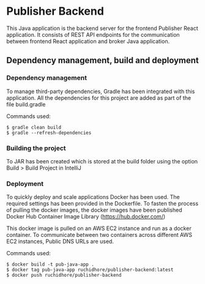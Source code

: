 # Publisher Backend

This Java application is the backend server for the frontend Publisher React application. It consists of REST API endpoints for the communication between frontend React application and broker Java application.

## Dependency management, build and deployment

### Dependency management
To manage third-party dependencies, Gradle has been integrated with this application. All the dependencies for this project are added as part of the file build.gradle

Commands used:
```
$ gradle clean build
$ gradle --refresh-dependencies
```

### Building the project
To JAR has been created which is stored at the build folder using the option Build > Build Project in IntelliJ

### Deployment
To quickly deploy and scale applications Docker has been used. The required settings has been provided in the Dockerfile. To fasten the process of pulling the docker images, the docker images have been published Docker Hub Container Image Library (https://hub.docker.com/)

This docker image is pulled on an AWS EC2 instance and run as a docker container. To communicate between two containers across different AWS EC2 instances, Public DNS URLs are used.

Commands used:
```
$ docker build -t pub-java-app .
$ docker tag pub-java-app ruchidhore/publisher-backend:latest
$ docker push ruchidhore/publisher-backend
```


